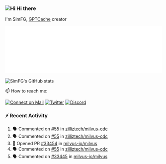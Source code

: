 ### <img src='https://qpluspicture.oss-cn-beijing.aliyuncs.com/6LjjQA/Hi.gif' alt='Hi' width="24"/> Hi there

I'm SimFG, [GPTCache](https://github.com/zilliztech/GPTCache) creator

![Metrics 👋](/metrics.plugin.followup.user.svg)

![SimFG's GitHub stats](https://github-readme-stats.vercel.app/api?username=SimFG&show_icons=true&theme=radical&count_private=true)

📫 How to reach me:

[![Connect on Mail](https://img.shields.io/badge/Ask%20me-anything-1abc9c.svg)](mailto:1142838399@qq.com)
[![Twitter](https://img.shields.io/twitter/follow/FogSim?style=social)](https://twitter.com/FogSim)
[![Discord](https://img.shields.io/discord/1092648432495251507?label=Discord&logo=discord)](https://discord.gg/Q8C6WEjSWV)

### :zap: Recent Activity

<!--START_SECTION:activity-->
1. 🗣 Commented on [#55](https://github.com/zilliztech/milvus-cdc/issues/55) in [zilliztech/milvus-cdc](https://github.com/zilliztech/milvus-cdc)
2. 🗣 Commented on [#55](https://github.com/zilliztech/milvus-cdc/issues/55) in [zilliztech/milvus-cdc](https://github.com/zilliztech/milvus-cdc)
3. 💪 Opened PR [#33454](https://github.com/milvus-io/milvus/pull/33454) in [milvus-io/milvus](https://github.com/milvus-io/milvus)
4. 🗣 Commented on [#55](https://github.com/zilliztech/milvus-cdc/issues/55) in [zilliztech/milvus-cdc](https://github.com/zilliztech/milvus-cdc)
5. 🗣 Commented on [#33445](https://github.com/milvus-io/milvus/issues/33445) in [milvus-io/milvus](https://github.com/milvus-io/milvus)
<!--END_SECTION:activity-->

